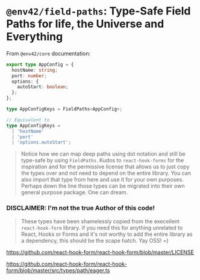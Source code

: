 # `@env42/field-paths`: Type-Safe Field Paths for life, the Universe and Everything

From `@env42/core` documentation:

  ```typescript
  export type AppConfig = {
    hostName: string;
    port: number;
    options: {
      autoStart: boolean;
    };
  };

  type AppConfigKeys = FieldPaths<AppConfig>;

  // Equivalent to
  type AppConfigKeys = 
    | 'hostName'
    | 'port'
    | 'options.autoStart';
  ```

> Notice how we can map deep paths using dot notation and still be type-safe by using `FieldPaths`. Kudos to `react-hook-forms` for the inspiration and for the permissive license that allows us to just copy the types over and not need to depend on the entire library. You can also import that type from here and use it for your own purposes. Perhaps down the line those types can be migrated into their own general purpose package. One can dream.

### DISCLAIMER: I'm not the true Author of this code!

> These types have been shamelessly copied from the execellent `react-hook-form` library. if you need this for anything unrelated to React, Hooks or Forms and it's not worthy to add the entire library as a dependency, this should be the scape hatch.
Yay OSS! =)

https://github.com/react-hook-form/react-hook-form/blob/master/LICENSE

https://github.com/react-hook-form/react-hook-form/blob/master/src/types/path/eager.ts
